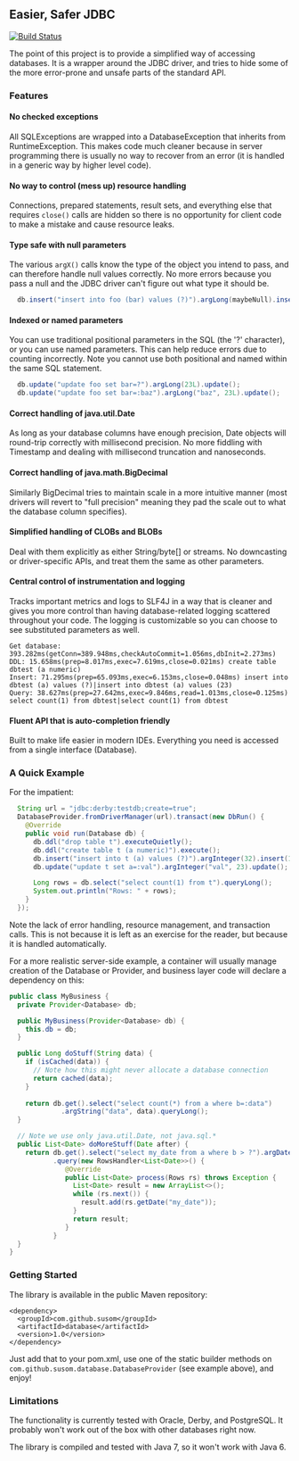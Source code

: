 ## Easier, Safer JDBC

[![Build Status](https://travis-ci.org/susom/database.svg?branch=master)](https://travis-ci.org/susom/database)

The point of this project is to provide a simplified way of accessing databases. It is a
wrapper around the JDBC driver, and tries to hide some of the more error-prone and unsafe
parts of the standard API.

### Features

#### No checked exceptions

All SQLExceptions are wrapped into a DatabaseException that inherits from
RuntimeException. This makes code much cleaner because in server programming there is usually no
way to recover from an error (it is handled in a generic way by higher level code).

#### No way to control (mess up) resource handling

Connections, prepared statements, result sets,
and everything else that requires `close()` calls are hidden so there is no opportunity for client
code to make a mistake and cause resource leaks.

#### Type safe with null parameters

The various `argX()` calls know the type of the object you intend to pass, and can
therefore handle null values correctly. No more errors because you pass a null and the JDBC
driver can't figure out what type it should be.

```java
  db.insert("insert into foo (bar) values (?)").argLong(maybeNull).insert(1);
```

#### Indexed or named parameters

You can use traditional positional parameters in the SQL (the '?' character),
or you can use named parameters. This can help reduce errors due to counting
incorrectly. Note you cannot use both positional and named within the same SQL statement.

```java
  db.update("update foo set bar=?").argLong(23L).update();
  db.update("update foo set bar=:baz").argLong("baz", 23L).update();
```

#### Correct handling of java.util.Date

As long as your database columns have enough precision, Date
objects will round-trip correctly with millisecond precision. No more fiddling with Timestamp
and dealing with millisecond truncation and nanoseconds.

#### Correct handling of java.math.BigDecimal

Similarly BigDecimal tries to maintain scale in a more intuitive manner
(most drivers will revert to "full precision" meaning they pad the scale out to what the database column specifies).

#### Simplified handling of CLOBs and BLOBs

Deal with them explicitly as either String/byte[] or streams.
No downcasting or driver-specific APIs, and treat them the same as other parameters.

#### Central control of instrumentation and logging

Tracks important metrics and logs to SLF4J in a way that is cleaner and
gives you more control than having database-related logging scattered throughout your code.
The logging is customizable so you can choose to see substituted parameters as
well.

```
Get database: 393.282ms(getConn=389.948ms,checkAutoCommit=1.056ms,dbInit=2.273ms)
DDL: 15.658ms(prep=8.017ms,exec=7.619ms,close=0.021ms) create table dbtest (a numeric)
Insert: 71.295ms(prep=65.093ms,exec=6.153ms,close=0.048ms) insert into dbtest (a) values (?)|insert into dbtest (a) values (23)
Query: 38.627ms(prep=27.642ms,exec=9.846ms,read=1.013ms,close=0.125ms) select count(1) from dbtest|select count(1) from dbtest
```

#### Fluent API that is auto-completion friendly

Built to make life easier in modern IDEs. Everything you need is accessed from a
single interface (Database).

### A Quick Example

For the impatient:

```java
  String url = "jdbc:derby:testdb;create=true";
  DatabaseProvider.fromDriverManager(url).transact(new DbRun() {
    @Override
    public void run(Database db) {
      db.ddl("drop table t").executeQuietly();
      db.ddl("create table t (a numeric)").execute();
      db.insert("insert into t (a) values (?)").argInteger(32).insert(1);
      db.update("update t set a=:val").argInteger("val", 23).update();

      Long rows = db.select("select count(1) from t").queryLong();
      System.out.println("Rows: " + rows);
    }
  });
```

Note the lack of error handling, resource management, and transaction calls. This
is not because it is left as an exercise for the reader, but because it is handled
automatically.

For a more realistic server-side example, a container will usually manage creation
of the Database or Provider<Database>, and business layer code will declare a 
dependency on this:

```java
public class MyBusiness {
  private Provider<Database> db;

  public MyBusiness(Provider<Database> db) {
    this.db = db;
  }

  public Long doStuff(String data) {
    if (isCached(data)) {
      // Note how this might never allocate a database connection
      return cached(data);
    }
    
    return db.get().select("select count(*) from a where b=:data")
             .argString("data", data).queryLong();
  }

  // Note we use only java.util.Date, not java.sql.*
  public List<Date> doMoreStuff(Date after) {
    return db.get().select("select my_date from a where b > ?").argDate(after)
           .query(new RowsHandler<List<Date>>() {
              @Override
              public List<Date> process(Rows rs) throws Exception {
                List<Date> result = new ArrayList<>();
                while (rs.next()) {
                  result.add(rs.getDate("my_date"));
                }
                return result;
              }
           }
  }
}
```

### Getting Started

The library is available in the public Maven repository:

```
<dependency>
  <groupId>com.github.susom</groupId>
  <artifactId>database</artifactId>
  <version>1.0</version>
</dependency>
```

Just add that to your pom.xml, use one of the static builder methods on 
`com.github.susom.database.DatabaseProvider` (see example above), and enjoy!

### Limitations

The functionality is currently tested with Oracle, Derby, and PostgreSQL. It
probably won't work out of the box with other databases right now.

The library is compiled and tested with Java 7, so it won't work with Java 6.